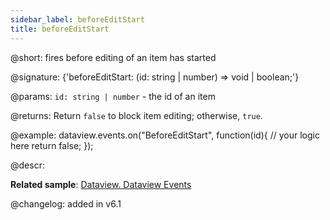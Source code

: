 ```yaml
---
sidebar_label: beforeEditStart
title: beforeEditStart
---          
```


@short: fires before editing of an item has started

@signature: {'beforeEditStart: (id: string | number) => void | boolean;'}

@params:
`id: string | number` - the id of an item

@returns:
Return `false` to block item editing; otherwise, `true`.

@example:
dataview.events.on("BeforeEditStart", function(id){
	// your logic here
    return false;
});

@descr:

**Related sample**: [Dataview. Dataview Events](https://snippet.dhtmlx.com/2d74uyoh)

@changelog: added in v6.1
